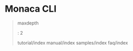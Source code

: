 Monaca CLI
==========

> maxdepth
>
> :   2
>
> tutorial/index manual/index samples/index faq/index
